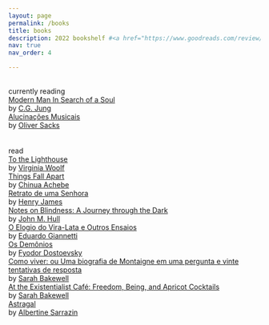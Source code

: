 ```yaml
---
layout: page
permalink: /books
title: books
description: 2022 bookshelf #<a href="https://www.goodreads.com/review/list/150824320-ana?shelf=2022">2022 bookshelf</a> ?????????????????
nav: true
nav_order: 4

---
```


<div class="books">
<div id="gr_custom_widget_1667625653">
    <br> currently reading
          <div class="gr_custom_container_1667625653">
      <div class="gr_custom_each_container_1667625653">
          <div class="gr_custom_title_1667625653">
            <a rel="nofollow" href="https://www.goodreads.com/review/show/4970582190?utm_medium=api&amp;utm_source=custom_widget">Modern Man In Search of a Soul</a>
          </div>
          <div class="gr_custom_author_1667625653">
            by <a rel="nofollow" href="https://www.goodreads.com/author/show/38285.C_G_Jung">C.G. Jung</a>
          </div>
      </div>
      <div class="gr_custom_each_container_1667625653">
          <div class="gr_custom_title_1667625653">
            <a rel="nofollow" href="https://www.goodreads.com/review/show/5012590158?utm_medium=api&amp;utm_source=custom_widget">Alucinações Musicais</a>
          </div>
          <div class="gr_custom_author_1667625653">
            by <a rel="nofollow" href="https://www.goodreads.com/author/show/843200.Oliver_Sacks">Oliver Sacks</a>
          </div>
      </div>
  <br style="clear: both"/>
  </div>

<div id="gr_custom_widget_1667625552">
    <br> read
          <div class="gr_custom_container_1667625552">
      <div class="gr_custom_each_container_1667625552">
          <div class="gr_custom_title_1667625552">
            <a rel="nofollow" href="https://www.goodreads.com/review/show/4701525459?utm_medium=api&amp;utm_source=custom_widget">To the Lighthouse</a>
          </div>
          <div class="gr_custom_author_1667625552">
            by <a rel="nofollow" href="https://www.goodreads.com/author/show/6765.Virginia_Woolf">Virginia Woolf</a>
          </div>
      </div>
      <div class="gr_custom_each_container_1667625552">
          <div class="gr_custom_title_1667625552">
            <a rel="nofollow" href="https://www.goodreads.com/review/show/4701520780?utm_medium=api&amp;utm_source=custom_widget">Things Fall Apart</a>
          </div>
          <div class="gr_custom_author_1667625552">
            by <a rel="nofollow" href="https://www.goodreads.com/author/show/8051.Chinua_Achebe">Chinua Achebe</a>
          </div>
      </div>
      <div class="gr_custom_each_container_1667625552">
          <div class="gr_custom_title_1667625552">
            <a rel="nofollow" href="https://www.goodreads.com/review/show/4701522238?utm_medium=api&amp;utm_source=custom_widget">Retrato de uma Senhora</a>
          </div>
          <div class="gr_custom_author_1667625552">
            by <a rel="nofollow" href="https://www.goodreads.com/author/show/159.Henry_James">Henry James</a>
          </div>
      </div>
      <div class="gr_custom_each_container_1667625552">
          <div class="gr_custom_title_1667625552">
            <a rel="nofollow" href="https://www.goodreads.com/review/show/4701521154?utm_medium=api&amp;utm_source=custom_widget">Notes on Blindness: A Journey through the Dark</a>
          </div>
          <div class="gr_custom_author_1667625552">
            by <a rel="nofollow" href="https://www.goodreads.com/author/show/8820.John_M_Hull">John M. Hull</a>
          </div>
      </div>
      <div class="gr_custom_each_container_1667625552">
          <div class="gr_custom_title_1667625552">
            <a rel="nofollow" href="https://www.goodreads.com/review/show/4929551936?utm_medium=api&amp;utm_source=custom_widget">O Elogio do Vira-Lata e Outros Ensaios</a>
          </div>
          <div class="gr_custom_author_1667625552">
            by <a rel="nofollow" href="https://www.goodreads.com/author/show/373368.Eduardo_Giannetti">Eduardo Giannetti</a>
          </div>
      </div>
      <div class="gr_custom_each_container_1667625552">
          <div class="gr_custom_title_1667625552">
            <a rel="nofollow" href="https://www.goodreads.com/review/show/4797591103?utm_medium=api&amp;utm_source=custom_widget">Os Demônios</a>
          </div>
          <div class="gr_custom_author_1667625552">
            by <a rel="nofollow" href="https://www.goodreads.com/author/show/3137322.Fyodor_Dostoevsky">Fyodor Dostoevsky</a>
          </div>
      </div>
      <div class="gr_custom_each_container_1667625552">
          <div class="gr_custom_title_1667625552">
            <a rel="nofollow" href="https://www.goodreads.com/review/show/4879600599?utm_medium=api&amp;utm_source=custom_widget">Como viver: ou Uma biografia de Montaigne em uma pergunta e vinte tentativas de resposta</a>
          </div>
          <div class="gr_custom_author_1667625552">
            by <a rel="nofollow" href="https://www.goodreads.com/author/show/1191388.Sarah_Bakewell">Sarah Bakewell</a>
          </div>
      </div>
      <div class="gr_custom_each_container_1667625552">
          <div class="gr_custom_title_1667625552">
            <a rel="nofollow" href="https://www.goodreads.com/review/show/4701525688?utm_medium=api&amp;utm_source=custom_widget">At the Existentialist Café: Freedom, Being, and Apricot Cocktails</a>
          </div>
          <div class="gr_custom_author_1667625552">
            by <a rel="nofollow" href="https://www.goodreads.com/author/show/1191388.Sarah_Bakewell">Sarah Bakewell</a>
          </div>
      </div>
      <div class="gr_custom_each_container_1667625552">
          <div class="gr_custom_title_1667625552">
            <a rel="nofollow" href="https://www.goodreads.com/review/show/4701519387?utm_medium=api&amp;utm_source=custom_widget">Astragal</a>
          </div>
          <div class="gr_custom_author_1667625552">
            by <a rel="nofollow" href="https://www.goodreads.com/author/show/178000.Albertine_Sarrazin">Albertine Sarrazin</a>
          </div>
      </div>
  <br style="clear: both"/>
  </div>
</div>